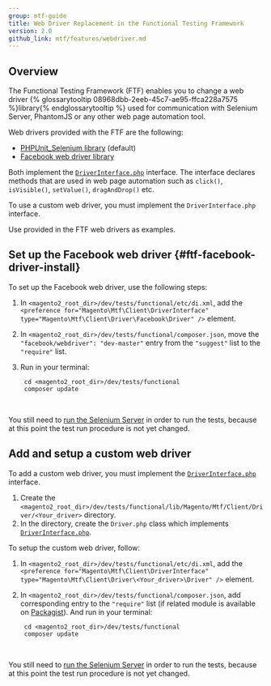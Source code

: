 ```yaml
---
group: mtf-guide
title: Web Driver Replacement in the Functional Testing Framework
version: 2.0
github_link: mtf/features/webdriver.md
---
```


## Overview

The Functional Testing Framework (FTF) enables you to change a web driver {% glossarytooltip 08968dbb-2eeb-45c7-ae95-ffca228a7575 %}library{% endglossarytooltip %} used for communication with Selenium Server, PhantomJS or any other web page automation tool.

Web drivers provided with the FTF are the following:

- [PHPUnit_Selenium library] (default)
- [Facebook web driver library]

Both implement the [`DriverInterface.php`] interface. The interface declares methods that are used in web page automation such as `click()`, `isVisible()`, `setValue()`, `dragAndDrop()` etc.

To use a custom web driver, you must implement the `DriverInterface.php` interface.

Use provided in the FTF web drivers as examples.

## Set up the Facebook web driver {#ftf-facebook-driver-install}

To set up the Facebook web driver, use the following steps:

1. In `<magento2_root_dir>/dev/tests/functional/etc/di.xml`, add the `<preference for="Magento\Mtf\Client\DriverInterface" type="Magento\Mtf\Client\Driver\Facebook\Driver" />` element.
2. In `<magento2_root_dir>/dev/tests/functional/composer.json`, move the `"facebook/webdriver": "dev-master"` entry from the `"suggest"` list to the `"require"` list.
3. Run in your terminal:

        cd <magento2_root_dir>/dev/tests/functional
        composer update

<div class="bs-callout bs-callout-info" id="info">
  <p>You still need to <a href="{{page.baseurl}}/mtf/mtf_quickstart/mtf_quickstart_environment.html#mtf_quickstart_env_selenium">run the Selenium Server</a> in order to run the tests, because at this point the test run procedure is not yet changed.</p>
</div>

## Add and setup a custom web driver

To add a custom web driver, you must implement the [`DriverInterface.php`] interface.

1. Create the `<magento2_root_dir>/dev/tests/functional/lib/Magento/Mtf/Client/Driver/<Your_driver>` directory.
2. In the directory, create the `Driver.php` class which implements [`DriverInterface.php`].

To setup the custom web driver, follow:

1. In `<magento2_root_dir>/dev/tests/functional/etc/di.xml`, add the `<preference for="Magento\Mtf\Client\DriverInterface" type="Magento\Mtf\Client\Driver\<Your_driver>\Driver" />` element.
2. In `<magento2_root_dir>/dev/tests/functional/composer.json`, add corresponding entry to the `"require"` list (if related module is available on [Packagist]). And run in your terminal:

        cd <magento2_root_dir>/dev/tests/functional
        composer update

<div class="bs-callout bs-callout-info" id="info">
  <p>You still need to <a href="{{page.baseurl}}/mtf/mtf_quickstart/mtf_quickstart_environment.html#mtf_quickstart_env_selenium">run the Selenium Server</a> in order to run the tests, because at this point the test run procedure is not yet changed.</p>
</div>

<!-- LINKS DEFINITION -->

[`DriverInterface.php`]: https://github.com/magento/mtf/blob/develop/Magento/Mtf/Client/DriverInterface.php
[Facebook web driver library]: https://github.com/magento/mtf/blob/develop/Magento/Mtf/Client/Driver/Facebook/Driver.php
[Packagist]: https://packagist.org/
[PHPUnit_Selenium library]: https://github.com/magento/mtf/blob/develop/Magento/Mtf/Client/Driver/Selenium/Driver.php
